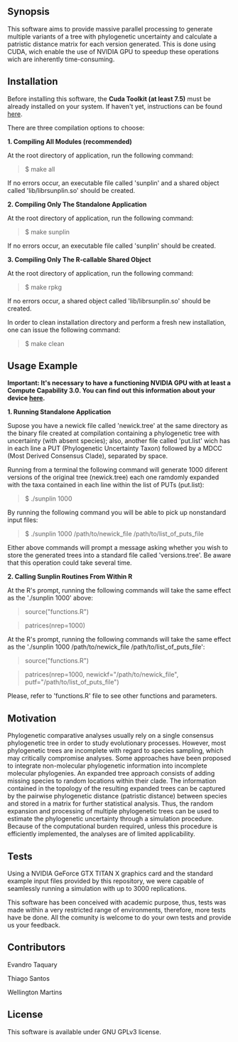 ## Synopsis

This software aims to provide massive parallel processing to generate multiple variants of a tree with phylogenetic uncertainty and calculate a patristic distance matrix for each version generated. This is done using CUDA, wich enable the use of NVIDIA GPU to speedup these operations wich are inherently time-consuming.

## Installation

Before installing this software, the **Cuda Toolkit  (at least 7.5)** must be already installed on your system. If haven't yet, instructions can be found [here](http://docs.NVIDIA.com/cuda/index.html).

There are three compilation options to choose:

**1. Compiling All Modules (recommended)**

At the root directory of application, run the following command:

>$ make all

If no errors occur, an executable file called 'sunplin' and a shared object called 'lib/librsunplin.so' should be created.

**2. Compiling Only The Standalone Application**

At the root directory of application, run the following command:

>$ make sunplin

If no errors occur, an executable file called 'sunplin' should be created.

**3. Compiling Only The R-callable Shared Object**

At the root directory of application, run the following command:

>$ make rpkg

If no errors occur, a shared object called 'lib/librsunplin.so' should be created.

In order to clean installation directory and perform a fresh new installation, one can issue the following command:

>$ make clean

## Usage Example

**Important: It's necessary to have a functioning NVIDIA GPU with at least a Compute Capability 3.0. You can find out this information about your device [here](https://developer.NVIDIA.com/cuda-gpus).**

**1. Running Standalone Application**

Supose you have a newick file called 'newick.tree' at the same directory as the binary file created at compilation containing a phylogenetic tree with uncertainty (with absent species); also,  another file called 'put.list' wich has in each line a PUT (Phylogenetic Uncertainty Taxon) followed by a MDCC (Most Derived Consensus Clade),  separated by space.

Running from a terminal the following command will generate 1000 diferent versions of the original tree (newick.tree) each one ramdomly expanded with the taxa contained in each line within the list of PUTs (put.list):

>$ ./sunplin 1000


By running the following command you will be able to pick up nonstandard input files:

>$ ./sunplin 1000 /path/to/newick\_file /path/to/list\_of\_puts\_file

Either above commands will prompt a message asking whether you wish to store the generated trees into a standard file called 'versions.tree'. Be aware that this operation could take several time.

**2. Calling Sunplin Routines From Within R**

At the R's prompt, running the following commands will take the same effect as the './sunplin 1000' above:

> source("functions.R")

> patrices(nrep=1000)

At the R's prompt, running the following commands will take the same effect as the './sunplin 1000 /path/to/newick\_file /path/to/list\_of\_puts\_file':

>source("functions.R")

>patrices(nrep=1000, newickf="/path/to/newick\_file", putf="/path/to/list\_of\_puts\_file")

Please, refer to 'functions.R' file to see other functions and parameters.

## Motivation

Phylogenetic comparative analyses usually rely on a single consensus phylogenetic tree in order to
study evolutionary processes. However, most phylogenetic trees are incomplete with regard to species sampling, which may critically compromise analyses. Some approaches have been proposed to integrate non-molecular phylogenetic information into incomplete molecular phylogenies. An expanded tree approach consists of adding missing species to random locations within their clade. The information contained in the topology of the resulting expanded trees can be captured by the pairwise phylogenetic distance (patristic distance)  between species and stored in a matrix for further statistical analysis. Thus, the random expansion and processing of multiple phylogenetic trees can be used to estimate the phylogenetic uncertainty through a simulation procedure. Because of the computational burden required, unless this procedure is efficiently implemented, the analyses are of limited applicability.


## Tests

Using a NVIDIA GeForce GTX TITAN X graphics card and the standard example input files provided by this repository, we were capable of seamlessly running a simulation with up to 3000 replications. 

This software has been conceived with academic purpose, thus, tests was made within a very restricted range of environments, therefore, more tests have be done. All the comunity is welcome to do your own tests and provide us your feedback.

## Contributors

Evandro Taquary

Thiago Santos

Wellington Martins

## License

This software is available under GNU GPLv3 license.
